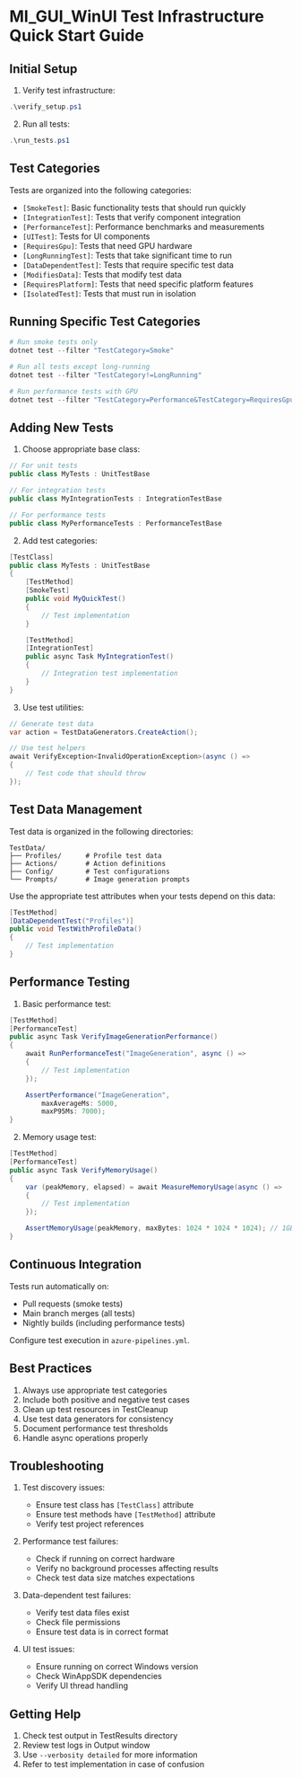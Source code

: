 # MI_GUI_WinUI Test Infrastructure Quick Start Guide

## Initial Setup

1. Verify test infrastructure:
```powershell
.\verify_setup.ps1
```

2. Run all tests:
```powershell
.\run_tests.ps1
```

## Test Categories

Tests are organized into the following categories:

- `[SmokeTest]`: Basic functionality tests that should run quickly
- `[IntegrationTest]`: Tests that verify component integration
- `[PerformanceTest]`: Performance benchmarks and measurements
- `[UITest]`: Tests for UI components
- `[RequiresGpu]`: Tests that need GPU hardware
- `[LongRunningTest]`: Tests that take significant time to run
- `[DataDependentTest]`: Tests that require specific test data
- `[ModifiesData]`: Tests that modify test data
- `[RequiresPlatform]`: Tests that need specific platform features
- `[IsolatedTest]`: Tests that must run in isolation

## Running Specific Test Categories

```powershell
# Run smoke tests only
dotnet test --filter "TestCategory=Smoke"

# Run all tests except long-running
dotnet test --filter "TestCategory!=LongRunning"

# Run performance tests with GPU
dotnet test --filter "TestCategory=Performance&TestCategory=RequiresGpu"
```

## Adding New Tests

1. Choose appropriate base class:
```csharp
// For unit tests
public class MyTests : UnitTestBase

// For integration tests
public class MyIntegrationTests : IntegrationTestBase

// For performance tests
public class MyPerformanceTests : PerformanceTestBase
```

2. Add test categories:
```csharp
[TestClass]
public class MyTests : UnitTestBase
{
    [TestMethod]
    [SmokeTest]
    public void MyQuickTest()
    {
        // Test implementation
    }

    [TestMethod]
    [IntegrationTest]
    public async Task MyIntegrationTest()
    {
        // Integration test implementation
    }
}
```

3. Use test utilities:
```csharp
// Generate test data
var action = TestDataGenerators.CreateAction();

// Use test helpers
await VerifyException<InvalidOperationException>(async () => 
{
    // Test code that should throw
});
```

## Test Data Management

Test data is organized in the following directories:
```
TestData/
├── Profiles/      # Profile test data
├── Actions/       # Action definitions
├── Config/        # Test configurations
└── Prompts/       # Image generation prompts
```

Use the appropriate test attributes when your tests depend on this data:
```csharp
[TestMethod]
[DataDependentTest("Profiles")]
public void TestWithProfileData()
{
    // Test implementation
}
```

## Performance Testing

1. Basic performance test:
```csharp
[TestMethod]
[PerformanceTest]
public async Task VerifyImageGenerationPerformance()
{
    await RunPerformanceTest("ImageGeneration", async () =>
    {
        // Test implementation
    });

    AssertPerformance("ImageGeneration", 
        maxAverageMs: 5000, 
        maxP95Ms: 7000);
}
```

2. Memory usage test:
```csharp
[TestMethod]
[PerformanceTest]
public async Task VerifyMemoryUsage()
{
    var (peakMemory, elapsed) = await MeasureMemoryUsage(async () =>
    {
        // Test implementation
    });

    AssertMemoryUsage(peakMemory, maxBytes: 1024 * 1024 * 1024); // 1GB
}
```

## Continuous Integration

Tests run automatically on:
- Pull requests (smoke tests)
- Main branch merges (all tests)
- Nightly builds (including performance tests)

Configure test execution in `azure-pipelines.yml`.

## Best Practices

1. Always use appropriate test categories
2. Include both positive and negative test cases
3. Clean up test resources in TestCleanup
4. Use test data generators for consistency
5. Document performance test thresholds
6. Handle async operations properly

## Troubleshooting

1. Test discovery issues:
   - Ensure test class has `[TestClass]` attribute
   - Ensure test methods have `[TestMethod]` attribute
   - Verify test project references

2. Performance test failures:
   - Check if running on correct hardware
   - Verify no background processes affecting results
   - Check test data size matches expectations

3. Data-dependent test failures:
   - Verify test data files exist
   - Check file permissions
   - Ensure test data is in correct format

4. UI test issues:
   - Ensure running on correct Windows version
   - Check WinAppSDK dependencies
   - Verify UI thread handling

## Getting Help

1. Check test output in TestResults directory
2. Review test logs in Output window
3. Use `--verbosity detailed` for more information
4. Refer to test implementation in case of confusion